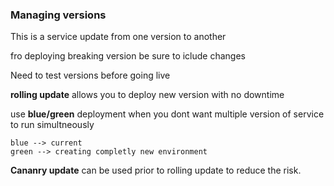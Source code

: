 

### Managing versions

This is a service update from one version to another 

fro deploying breaking version be sure to iclude changes

Need to test versions before going live 


__rolling update__ allows you to deploy new version with no downtime

use __blue/green__ deployment when you dont want multiple version of service to run simultneously

    blue --> current
    green --> creating completly new environment

__Cananry update__ can be used prior to rolling update to reduce the risk.

